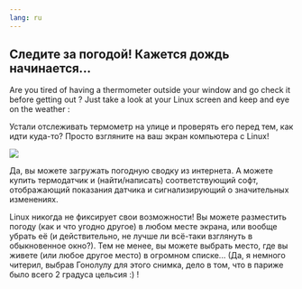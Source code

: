 ```yaml
---
lang: ru
---
```





<h2>Следите за погодой! Кажется дождь начинается... </h2>

Are you tired of having a thermometer outside your window and go 
check it before getting out ? Just take a look at your Linux screen and 
keep and eye on the weather :

Устали отслеживать термометр на улице и проверять его перед тем,
как идти куда-то? Просто взгляните на ваш экран компьютера с Linux! 

<img src="Images/weather.png" />

Да, вы можете загружать погодную сводку из интернета. А можете купить
термодатчик и (найти/написать) соответствующий софт, отображающий показания
датчика и сигнализирующий о значительных изменениях.

Linux никогда не фиксирует свои возможности! Вы можете разместить погоду
(как и что угодно другое) в любом месте экрана, или вообще убрать её (и
действительно, не лучше ли всё-таки взглянуть в обыкновенное окно?). Тем
не менее, вы можете выбрать место, где вы живете (или любое другое место)
в огромном списке... (Да, я немного читерил, выбрав Гонолулу для этого
снимка, дело в том, что в париже было всего 2 градуса цельсия :) !




